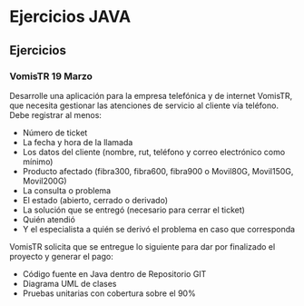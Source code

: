 # Ejercicios JAVA
## Ejercicios
### VomisTR 19 Marzo

Desarrolle una aplicación para la empresa telefónica y de internet VomisTR, que necesita gestionar las atenciones de servicio al cliente vía teléfono. Debe registrar al menos:

-	Número de ticket
-	La fecha y hora de la llamada
-	Los datos del cliente (nombre, rut, teléfono y correo electrónico como mínimo)
-	Producto afectado (fibra300, fibra600, fibra900 o Movil80G, Movil150G, Movil200G)
-	La consulta o problema
-	El estado (abierto, cerrado o derivado)
-	La solución que se entregó (necesario para cerrar el ticket)
-	Quién atendió
-	Y el especialista a quién se derivó el problema en caso que corresponda

VomisTR solicita que se entregue lo siguiente para dar por finalizado el proyecto y generar el pago:

-	Código fuente en Java dentro de Repositorio GIT 
-	Diagrama UML de clases
-	Pruebas unitarias con cobertura sobre el 90%

